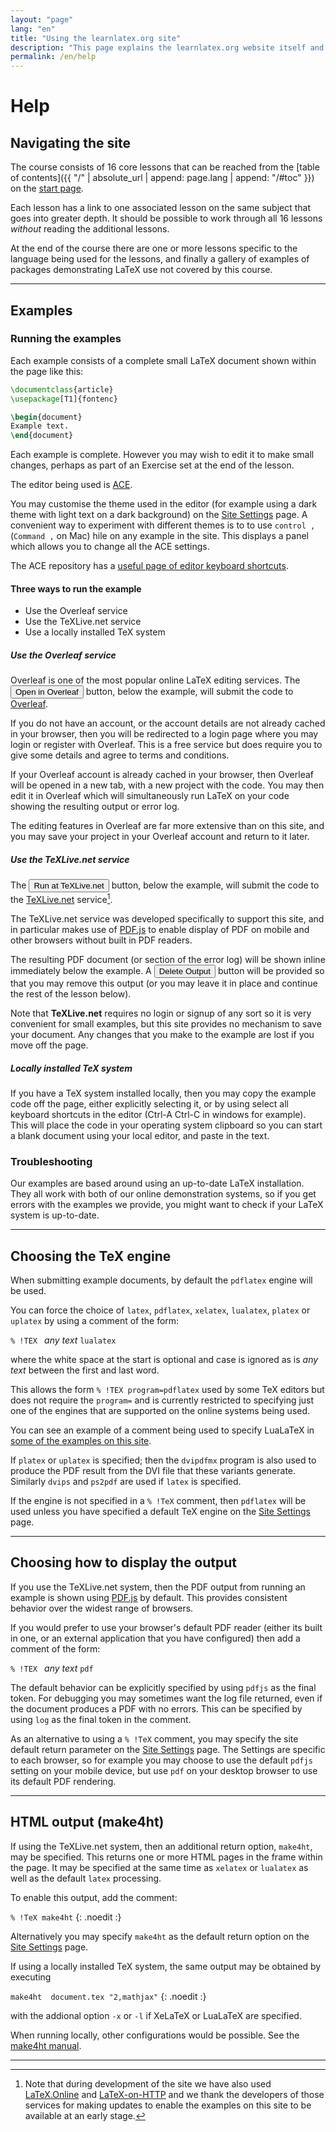 ```yaml
---
layout: "page"
lang: "en"
title: "Using the learnlatex.org site"
description: "This page explains the learnlatex.org website itself and how to best make use of it."
permalink: /en/help
---
```


# Help


## Navigating the site

The course consists of 16 core lessons that can be reached from the [table of contents]({{ "/" | absolute_url | append: page.lang | append: "/#toc" }}) on the [start page](./).

Each lesson has a link to one associated lesson on the same subject
that goes into greater depth. It should be possible to work through
all 16 lessons _without_ reading the additional lessons.

At the end of the course there are one or more lessons specific to the
language being used for the lessons, and finally a gallery of examples
of packages demonstrating LaTeX use not covered by this course.

---

## Examples 

### Running the examples

Each example consists of a complete small LaTeX document shown within
the page like this:

```latex
\documentclass{article}
\usepackage[T1]{fontenc}

\begin{document}
Example text.
\end{document}
```

Each example is complete. However you may wish to edit it to make small
changes, perhaps as part of an Exercise set at the end of the lesson.

The editor being used is [ACE](https://ace.c9.io/).

You may customise the theme used in the editor (for example using a
dark theme with light text on a dark background) on the [Site Settings](settings) page.
A convenient way to experiment with different themes is to to use `control ,` (`Command ,` on Mac)
hile on any example in the site. This displays a panel which allows you to change all the ACE settings.

The ACE repository has a [useful page of editor keyboard shortcuts](https://github.com/ajaxorg/ace/wiki/Default-Keyboard-Shortcuts).



#### Three ways to run the example

* Use the Overleaf service
* Use the TeXLive.net service
* Use a locally installed TeX system

##### Use the Overleaf service

Overleaf is one of the most popular online LaTeX editing services. The 
<button>Open in Overleaf</button> button, below the example, will submit the 
code to [Overleaf](https://www.overleaf.com/about).

If you do not have an account, or the account details are not
already cached in your browser, then you will be redirected to a
login page where you may login or register with Overleaf. This is a
free service but does require you to give some details and agree to
terms and conditions.

If your Overleaf account is already cached in your browser, then
Overleaf will be opened in a new tab, with a new
project with the code. You may then edit it in
Overleaf which will simultaneously run LaTeX on your code showing
the resulting output or error log.

The editing features in Overleaf are far more extensive than on this
site, and you may save your project in your Overleaf account and
return to it later.

##### Use the TeXLive.net service

The <button>Run at TeXLive.net</button> button, below the example, will submit the code to the 
[TeXLive.net](https://texlive.net) service[^1].

The TeXLive.net service was developed specifically to support this site, and
in particular makes use of [PDF.js](https://mozilla.github.io/pdf.js/)
to enable display of PDF on mobile and other browsers without built in PDF 
readers.

The resulting PDF document (or section of the error log) will be
shown inline immediately below the example. A <button>Delete
Output</button> button will be provided so that you may remove this output
(or you may leave it in place and continue the rest of the lesson
below).

Note that **TeXLive.net** requires no login or signup of any sort
so it is very convenient for small examples, but this site
provides no  mechanism to save your document. Any changes that you
make to the example are lost if you move off the page.

##### Locally installed TeX system

If you have a TeX system installed locally, then you may copy the
example code off the page, either explicitly selecting it, or by
using select all keyboard shortcuts in the editor (Ctrl-A Ctrl-C
in windows for example). This will place the code in your operating system
clipboard so you can start a blank document using your local
editor, and paste in the text.
   
### Troubleshooting

Our examples are based around using an up-to-date LaTeX installation. They all 
work with both of our online demonstration systems, so if you get errors with 
the examples we provide, you might want to check if your LaTeX system is 
up-to-date.

---

## Choosing the TeX engine

When submitting example documents, by default the `pdflatex` engine will be used.

You can force the choice of `latex`, `pdflatex`, `xelatex`, `lualatex`,
`platex` or `uplatex` by using a comment of the form:

`% !TEX ` _any text_ `lualatex`

where the white space at the start is optional and case is ignored as
is _any text_ between the first and last word.

This allows the form `% !TEX program=pdflatex` used by some TeX editors
but does not require the `program=` and is currently restricted to
specifying just one of the engines that are supported on
the online systems being used.

You can see an example of a comment being used to specify LuaLaTeX in
[some of the examples on this site](more-14).

If `platex` or `uplatex` is specified; then the `dvipdfmx` program is
also used to produce the PDF result from the DVI file that these variants generate.
Similarly `dvips` and `ps2pdf` are used if `latex` is specified.

If the engine is not specified in a `% !TeX` comment, then `pdflatex` will be used
unless you have specified a default TeX engine on the [Site Settings](settings) page.

---

## Choosing how to display the output

If you use the TeXLive.net system, then the PDF
output from running an example is shown using
[PDF.js](https://mozilla.github.io/pdf.js/) by default. This provides
consistent behavior over the widest range of browsers.

If you would prefer to use your browser's default PDF reader (either
its built in one, or an external application that you have configured)
then add a comment of the form:

`% !TEX ` _any text_ `pdf`

The default behavior can be explicitly specified by using `pdfjs` as
the final token. For debugging you may sometimes want the log file
returned, even if the document produces a PDF with
no errors. This can be specified by using `log` as the final token in
the comment.

As an alternative to using a `% !TeX` comment, you may specify the
site default return parameter on the [Site Settings](settings)
page. The Settings are specific to each browser, so for example you
may choose to use the default `pdfjs` setting on your mobile device,
but use `pdf` on your desktop browser to use its default PDF rendering.


---

## HTML output (make4ht)

If using the TeXLive.net system, then an additional return option,
`make4ht`, may be specified. This returns one or more HTML pages
in the frame within the page. It may be specified at the same time
as `xelatex` or `lualatex` as well as the default `latex` processing.

To enable this output, add the comment:


`% !TeX make4ht`
{: .noedit :}


Alternatively you may specify `make4ht` as the default return option
on the [Site Settings](settings) page.


If using a locally installed TeX system, the same output may be obtained
by executing

`make4ht  document.tex "2,mathjax"`
{: .noedit :}

with the addional option `-x` or `-l` if XeLaTeX or LuaLaTeX are specified.

When running locally, other configurations would be possible. See the [make4ht
manual](https://texdoc.org/pkg/make4ht).

---

[^1]: Note that during development of the site we have also used 
      [LaTeX.Online](https://latexonline.cc/) and
      [LaTeX-on-HTTP](https://github.com/YtoTech/latex-on-http)
      and we thank the developers of those services for making updates to enable
      the examples on this site to be available at an early stage.

